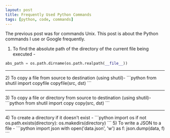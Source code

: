 ```yaml
---
layout: post
title: Frequently Used Python Commands
tags: [python, code, commands]
---
```


The previous post was for commands Unix. This post is about the Python commands I use or Google frequently.

1) To find the absolute path of the directory of the current file being executed -

```python
abs_path = os.path.dirname(os.path.realpath(__file__))
```
<hr/>
2) To copy a file from source to destination (using shutil)-
```python
from shutil import copyfile
  copyfile(src, dst)
```
<hr/>
3) To copy a file or directory from source to destination (using shutil)-
```python
from shutil import copy
  copy(src, dst)
```
<hr/>
4) To create a directory if it doesn't exist -
```python
import os
if not os.path.exists(directory):
    os.makedirs(directory)
```
5) To write a JSON to a file -
```python
import json
with open('data.json', 'w') as f:
    json.dump(data, f)
```
